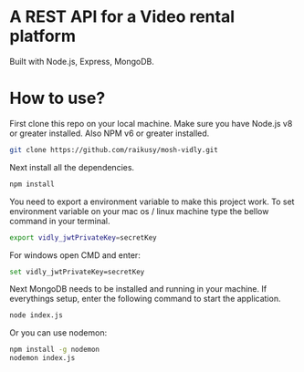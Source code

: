 # A REST API for a Video rental platform

Built with Node.js, Express, MongoDB.

# How to use?

First clone this repo on your local machine. Make sure you have Node.js v8 or greater installed. Also NPM v6 or greater installed.

```bash
git clone https://github.com/raikusy/mosh-vidly.git
```

Next install all the dependencies.

```bash
npm install
```

You need to export a environment variable to make this project work. To set environment variable on your mac os / linux machine type the bellow command in your terminal.

```bash
export vidly_jwtPrivateKey=secretKey
```

For windows open CMD and enter:

```bash
set vidly_jwtPrivateKey=secretKey
```

Next MongoDB needs to be installed and running in your machine.
If everythings setup, enter the following command to start the application.

```bash
node index.js
```

Or you can use nodemon:

```bash
npm install -g nodemon
nodemon index.js
```
